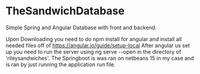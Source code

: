 # TheSandwichDatabase
Simple Spring and Angular Database with front and backend.

Upon Downloading you need to do npm install for angular and install all needed files off of https://angular.io/guide/setup-local 
After angular us set up you need to run the server using ng serve --open in the directory of 'rileysandwiches'.
The Springboot is was ran on netbeans 15 in my case and is ran by just running the application run file.
